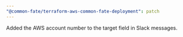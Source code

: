 ```yaml
---
"@common-fate/terraform-aws-common-fate-deployment": patch
---
```


Added the AWS account number to the target field in Slack messages.
